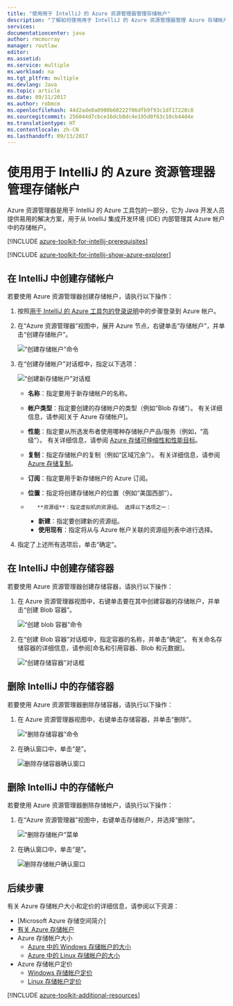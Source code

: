 ```yaml
---
title: "使用用于 IntelliJ 的 Azure 资源管理器管理存储帐户"
description: "了解如何使用用于 IntelliJ 的 Azure 资源管理器管理 Azure 存储帐户。"
services: 
documentationcenter: java
author: rmcmurray
manager: routlaw
editor: 
ms.assetid: 
ms.service: multiple
ms.workload: na
ms.tgt_pltfrm: multiple
ms.devlang: Java
ms.topic: article
ms.date: 09/11/2017
ms.author: robmcm
ms.openlocfilehash: 44d2ade8a0900b60222f06dfb9f93c1df17228c8
ms.sourcegitcommit: 256044d7cbce16dcb8dc4e195d0f63c10cb44d4e
ms.translationtype: HT
ms.contentlocale: zh-CN
ms.lasthandoff: 09/13/2017
---
```

# <a name="manage-storage-accounts-by-using-the-azure-explorer-for-intellij"></a>使用用于 IntelliJ 的 Azure 资源管理器管理存储帐户

Azure 资源管理器是用于 IntelliJ 的 Azure 工具包的一部分，它为 Java 开发人员提供易用的解决方案，用于从 IntelliJ 集成开发环境 (IDE) 内部管理其 Azure 帐户中的存储帐户。

[!INCLUDE [azure-toolkit-for-intellij-prerequisites](../includes/azure-toolkit-for-intellij-prerequisites.md)]

[!INCLUDE [azure-toolkit-for-intellij-show-azure-explorer](../includes/azure-toolkit-for-intellij-show-azure-explorer.md)]

## <a name="create-a-storage-account-in-intellij"></a>在 IntelliJ 中创建存储帐户

若要使用 Azure 资源管理器创建存储帐户，请执行以下操作：

1. 按照[用于 IntelliJ 的 Azure 工具包的登录说明]中的步骤登录到 Azure 帐户。 

2. 在“Azure 资源管理器”视图中，展开 Azure 节点，右键单击“存储帐户”，并单击“创建存储帐户”。

   ![“创建存储帐户”命令][CS01]

3. 在“创建存储帐户”对话框中，指定以下选项：

   ![“创建新存储帐户”对话框][CS02]

   * **名称**：指定要用于新存储帐户的名称。

   * **帐户类型**：指定要创建的存储帐户的类型（例如“Blob 存储”）。 有关详细信息，请参阅[关于 Azure 存储帐户]。 

   * **性能**：指定要从所选发布者使用哪种存储帐户产品/服务（例如，“高级”）。 有关详细信息，请参阅 [Azure 存储可伸缩性和性能目标]。 

   * **复制**：指定存储帐户的复制（例如“区域冗余”）。 有关详细信息，请参阅 [Azure 存储复制]。 

   * **订阅**：指定要用于新存储帐户的 Azure 订阅。

   * **位置**：指定将创建存储帐户的位置（例如“美国西部”）。

   * 
            **资源组**：指定虚拟机的资源组。 选择以下选项之一：
      * **新建**：指定要创建新的资源组。
      * **使用现有**：指定将从与 Azure 帐户关联的资源组列表中进行选择。

4. 指定了上述所有选项后，单击“确定”。

## <a name="create-a-storage-container-in-intellij"></a>在 IntelliJ 中创建存储容器

若要使用 Azure 资源管理器创建存储容器，请执行以下操作：

1. 在 Azure 资源管理器视图中，右键单击要在其中创建容器的存储帐户，并单击“创建 Blob 容器”。

   ![“创建 blob 容器”命令][CC01]

2. 在“创建 Blob 容器”对话框中，指定容器的名称，并单击“确定”。 有关命名存储容器的详细信息，请参阅[命名和引用容器、Blob 和元数据]。

   ![“创建存储容器”对话框][CC02]

## <a name="delete-a-storage-container-in-intellij"></a>删除 IntelliJ 中的存储容器

若要使用 Azure 资源管理器删除存储容器，请执行以下操作：

1. 在 Azure 资源管理器视图中，右键单击存储容器，并单击“删除”。

   ![“删除存储容器”命令][DC01]

2. 在确认窗口中，单击“是”。

   ![删除存储容器确认窗口][DC02]

## <a name="delete-a-storage-account-in-intellij"></a>删除 IntelliJ 中的存储帐户

若要使用 Azure 资源管理器删除存储帐户，请执行以下操作：

1. 在“Azure 资源管理器”视图中，右键单击存储帐户，并选择“删除”。

   ![“删除存储帐户”菜单][DS01]

2. 在确认窗口中，单击“是”。

   ![删除存储帐户确认窗口][DS02]

## <a name="next-steps"></a>后续步骤

有关 Azure 存储帐户大小和定价的详细信息，请参阅以下资源：

* [Microsoft Azure 存储空间简介]
* [有关 Azure 存储帐户]
* Azure 存储帐户大小
  * [Azure 中的 Windows 存储帐户的大小]
  * [Azure 中的 Linux 存储帐户的大小]
* Azure 存储帐户定价
  * [Windows 存储帐户定价]
  * [Linux 存储帐户定价]

[!INCLUDE [azure-toolkit-additional-resources](../includes/azure-toolkit-additional-resources.md)]

<!-- URL List -->

[用于 IntelliJ 的 Azure 工具包的登录说明]: ./azure-toolkit-for-intellij-sign-in-instructions.md
[Microsoft Azure 存储简介]: /azure/storage/storage-introduction
[有关 Azure 存储帐户]: /azure/storage/storage-create-storage-account
[Azure 存储复制]: /azure/storage/storage-redundancy
[Azure 存储可伸缩性和性能目标]: /azure/storage/storage-scalability-targets
[命名和引用容器、Blob 与元数据]: http://go.microsoft.com/fwlink/?LinkId=255555

[Azure 中的 Windows 存储帐户的大小]: /azure/virtual-machines/virtual-machines-windows-sizes
[Azure 中的 Linux 存储帐户的大小]: /azure/virtual-machines/virtual-machines-linux-sizes
[Windows 存储帐户定价]: /pricing/details/virtual-machines/windows/
[Linux 存储帐户定价]: /pricing/details/virtual-machines/linux/

<!-- IMG List -->

[CS01]: media/azure-toolkit-for-intellij-managing-storage-accounts-using-azure-explorer/CS01.png
[CS02]: media/azure-toolkit-for-intellij-managing-storage-accounts-using-azure-explorer/CS02.png
[CC01]: media/azure-toolkit-for-intellij-managing-storage-accounts-using-azure-explorer/CC01.png
[CC02]: media/azure-toolkit-for-intellij-managing-storage-accounts-using-azure-explorer/CC02.png

[DS01]: media/azure-toolkit-for-intellij-managing-storage-accounts-using-azure-explorer/DS01.png
[DS02]: media/azure-toolkit-for-intellij-managing-storage-accounts-using-azure-explorer/DS02.png
[DC01]: media/azure-toolkit-for-intellij-managing-storage-accounts-using-azure-explorer/DC01.png
[DC02]: media/azure-toolkit-for-intellij-managing-storage-accounts-using-azure-explorer/DC02.png
